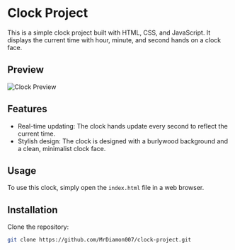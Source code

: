 # Clock Project

This is a simple clock project built with HTML, CSS, and JavaScript. It displays the current time with hour, minute, and second hands on a clock face.

## Preview

![Clock Preview](preview.png)

## Features

- Real-time updating: The clock hands update every second to reflect the current time.
- Stylish design: The clock is designed with a burlywood background and a clean, minimalist clock face.

## Usage

To use this clock, simply open the `index.html` file in a web browser.

## Installation

Clone the repository:

```bash
git clone https://github.com/MrDiamon007/clock-project.git
